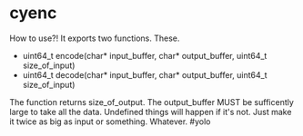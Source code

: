 # cyenc
How to use?! It exports two functions. These.

- uint64_t encode(char* input_buffer, char* output_buffer, uint64_t size_of_input)
- uint64_t decode(char* input_buffer, char* output_buffer, uint64_t size_of_input)

The function returns size_of_output.
The output_buffer MUST be sufficently large to take all the data. Undefined things will happen if it's not. Just make it twice as big as input or something. Whatever. #yolo
